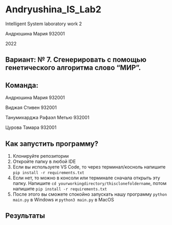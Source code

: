 # Andryushina_IS_Lab2
Intelligent System laboratory work 2

Андрюшина Мария 932001

2022
## Вариант: № 7. Сгенерировать с помощью генетического алгоритма слово “МИР”.
## Команда:
Андрюшина Мария 932001

Виджая Стивен 932001

Танумихарджа Рафаэл Метью 932001

Цурова Тамара 932001

## Как запустить программу?
1. Клонируйте репозитории
2. Откройте папку в любой IDE
3. Если вы используете VS Code, то через терминал/косноль напишите ```pip install -r requirements.txt```
4. Если нет, то можно в консоли или терминале сначала открыть эту папку. Напишите ```cd yourworkingdirectory/thisclonefoldername```, потом напишите ```pip install -r requirements.txt```
5. После этого вы сможете спокойно запускать нашу программу ```python main.py``` в Windows и ```python3 main.py``` в MacOS
   
## Результаты
